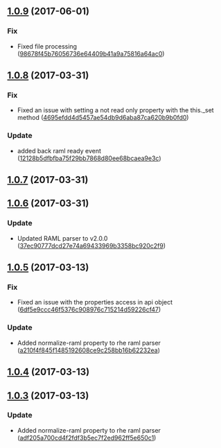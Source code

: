 <a name="1.0.9"></a>
## [1.0.9](https://github.com/advanced-rest-client/raml-docs-helpers/compare/1.0.8...v1.0.9) (2017-06-01)


### Fix

* Fixed file processing ([98678f45b76056736e64409b41a9a75816a64ac0](https://github.com/advanced-rest-client/raml-docs-helpers/commit/98678f45b76056736e64409b41a9a75816a64ac0))



<a name="1.0.8"></a>
## [1.0.8](https://github.com/advanced-rest-client/raml-docs-helpers/compare/1.0.6...v1.0.8) (2017-03-31)


### Fix

* Fixed an issue with setting a not read only property with the this._set method ([4695efdd4d5457ae54db9d6aba87ca620b9b0fd0](https://github.com/advanced-rest-client/raml-docs-helpers/commit/4695efdd4d5457ae54db9d6aba87ca620b9b0fd0))

### Update

* added back raml ready event ([12128b5dfbfba75f29bb7868d80ee68bcaea9e3c](https://github.com/advanced-rest-client/raml-docs-helpers/commit/12128b5dfbfba75f29bb7868d80ee68bcaea9e3c))



<a name="1.0.7"></a>
## [1.0.7](https://github.com/advanced-rest-client/raml-docs-helpers/compare/1.0.6...v1.0.7) (2017-03-31)




<a name="1.0.6"></a>
## [1.0.6](https://github.com/advanced-rest-client/raml-docs-helpers/compare/1.0.5...v1.0.6) (2017-03-31)


### Update

* Updated RAML parser to v2.0.0 ([37ec90777dcd27e74a69433969b3358bc920c2f9](https://github.com/advanced-rest-client/raml-docs-helpers/commit/37ec90777dcd27e74a69433969b3358bc920c2f9))



<a name="1.0.5"></a>
## [1.0.5](https://github.com/advanced-rest-client/raml-docs-helpers/compare/1.0.3...v1.0.5) (2017-03-13)


### Fix

* Fixed an issue with the properties access in api object ([6df5e9ccc46f5376c908976c715214d59226cf47](https://github.com/advanced-rest-client/raml-docs-helpers/commit/6df5e9ccc46f5376c908976c715214d59226cf47))

### Update

* Added normalize-raml property to rhe raml parser ([a210f4f845f1485192608ce9c258bb16b62232ea](https://github.com/advanced-rest-client/raml-docs-helpers/commit/a210f4f845f1485192608ce9c258bb16b62232ea))



<a name="1.0.4"></a>
## [1.0.4](https://github.com/advanced-rest-client/raml-docs-helpers/compare/1.0.3...v1.0.4) (2017-03-13)




<a name="1.0.3"></a>
## [1.0.3](https://github.com/advanced-rest-client/raml-docs-helpers/compare/1.0.2...v1.0.3) (2017-03-13)


### Update

* Added normalize-raml property to rhe raml parser ([adf205a700cd4f2fdf3b5ec7f2ed962ff5e650c1](https://github.com/advanced-rest-client/raml-docs-helpers/commit/adf205a700cd4f2fdf3b5ec7f2ed962ff5e650c1))



